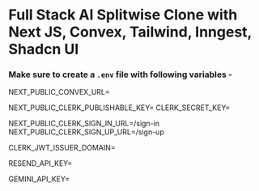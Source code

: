 # Full Stack AI Splitwise Clone with Next JS, Convex, Tailwind, Inngest, Shadcn UI 
### Make sure to create a `.env` file with following variables -

NEXT_PUBLIC_CONVEX_URL=

NEXT_PUBLIC_CLERK_PUBLISHABLE_KEY=
CLERK_SECRET_KEY=

NEXT_PUBLIC_CLERK_SIGN_IN_URL=/sign-in
NEXT_PUBLIC_CLERK_SIGN_UP_URL=/sign-up

CLERK_JWT_ISSUER_DOMAIN=

RESEND_API_KEY=

GEMINI_API_KEY=
```
